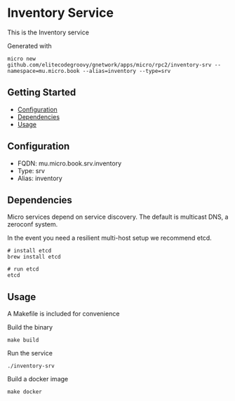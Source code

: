 # Inventory Service

This is the Inventory service

Generated with

```
micro new github.com/elitecodegroovy/gnetwork/apps/micro/rpc2/inventory-srv --namespace=mu.micro.book --alias=inventory --type=srv
```

## Getting Started

- [Configuration](#configuration)
- [Dependencies](#dependencies)
- [Usage](#usage)

## Configuration

- FQDN: mu.micro.book.srv.inventory
- Type: srv
- Alias: inventory

## Dependencies

Micro services depend on service discovery. The default is multicast DNS, a zeroconf system.

In the event you need a resilient multi-host setup we recommend etcd.

```
# install etcd
brew install etcd

# run etcd
etcd
```

## Usage

A Makefile is included for convenience

Build the binary

```
make build
```

Run the service
```
./inventory-srv
```

Build a docker image
```
make docker
```